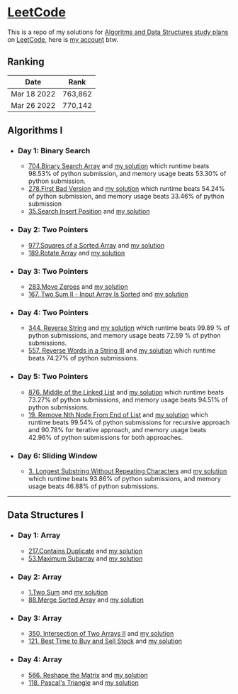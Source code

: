# [LeetCode](https://leetcode.com/)

This is a repo of my solutions for [Algoritms and Data Structures study plans](https://leetcode.com/study-plan) 
on [LeetCode](https://leetcode.com/), here is [my account](https://leetcode.com/MahmoudAbdullah99/) btw.

## Ranking
| Date             | Rank        |
| ---------------- | ----------- |
| Mar 18 2022      | 763,862     |
| Mar 26 2022      | 770,142     |

## Algorithms I

* ### Day 1: Binary Search
  - [704.Binary Search Array](https://leetcode.com/problems/binary-search/) and [my solution](https://github.com/MahmoudAbdullah99/Problem-Solving/blob/master/LeetCode/Day-001/leetcode-704.Binary-Search.py) which runtime beats 98.53% of python submission, and memory usage beats 53.30% of python submission.
  - [278.First Bad Version](https://leetcode.com/problems/first-bad-version/) and [my solution](https://github.com/MahmoudAbdullah99/Problem-Solving/blob/master/LeetCode/Day-001/leetcode-278.First-Bad-Version.py) which runtime beats 54.24% of python submission, and memory usage beats 33.46% of python submission
  - [35.Search Insert Position](https://leetcode.com/problems/search-insert-position/) and [my solution](https://github.com/MahmoudAbdullah99/Problem-Solving/blob/master/LeetCode/Day-001/leetcode-35.Search-Insert-Position.py)

* ### Day 2: Two Pointers
  - [977.Squares of a Sorted Array](https://leetcode.com/problems/squares-of-a-sorted-array/) and [my solution](https://github.com/MahmoudAbdullah99/Problem-Solving/blob/master/LeetCode/Day-003/leetcode-977.Squares%20of-a-Sorted-Array.py)
  - [189.Rotate Array](https://leetcode.com/problems/rotate-array/) and [my solution](https://github.com/MahmoudAbdullah99/Problem-Solving/blob/master/LeetCode/Day-003/leetcode-189.Rotate-Array.py)

* ### Day 3: Two Pointers
  - [283.Move Zeroes](https://leetcode.com/problems/move-zeroes/) and [my solution](https://github.com/MahmoudAbdullah99/Problem-Solving/blob/master/LeetCode/Day-005/leetcode-283.Move-Zeroes.py)
  - [167. Two Sum II - Input Array Is Sorted](https://leetcode.com/problems/two-sum-ii-input-array-is-sorted/) and [my solution](https://github.com/MahmoudAbdullah99/Problem-Solving/blob/master/LeetCode/Day-005/leetcode-167.Two-Sum-II-Input-Array-Is-Sorted.py)

* ### Day 4: Two Pointers
  - [344. Reverse String](https://leetcode.com/problems/reverse-words-in-a-string-iii/) and [my solution](https://github.com/MahmoudAbdullah99/Problem-Solving/blob/master/LeetCode/Day-007/leetcode-344.Reverse-String.py) which runtime beats 99.89 % of python submissions, and memory usage beats 72.59 % of python submissions.
  - [557. Reverse Words in a String III](https://leetcode.com/problems/reverse-string/) and [my solution](https://github.com/MahmoudAbdullah99/Problem-Solving/blob/master/LeetCode/Day-007/leetcode-557.Reverse-Words-in-a-String-III.py) which runtime beats 74.27% of python submissions.

* ### Day 5: Two Pointers
  - [876. Middle of the Linked List](https://leetcode.com/problems/middle-of-the-linked-list/) and [my solution](https://github.com/MahmoudAbdullah99/Problem-Solving/blob/master/LeetCode/Day-009/leetcode-876.Middle-of-the-Linked-List.py) which runtime beats 73.27% of python submissions, and memory usage beats 94.51% of python submissions.
  - [19. Remove Nth Node From End of List](https://leetcode.com/problems/remove-nth-node-from-end-of-list/) and [my solution](https://github.com/MahmoudAbdullah99/Problem-Solving/blob/master/LeetCode/Day-009/leetcode-19.Remove-Nth-Node-From-End-of-List.py) which runtime beats 99.54% of python submissions for recursive approach and 90.78% for iterative approach, and memory usage beats 42.96% of python submissions for both approaches.

* ### Day 6: Sliding Window
  - [3. Longest Substring Without Repeating Characters](https://leetcode.com/problems/longest-substring-without-repeating-characters/) and [my solution](https://github.com/MahmoudAbdullah99/Problem-Solving/blob/master/LeetCode/Day-010/leetcode-3.Longest-Substring-Without-Repeating-Characters.py) which runtime beats 93.86% of python submissions, and memory usage beats 46.88% of python submissions.

***

## Data Structures I

* ### Day 1: Array
  - [217.Contains Duplicate](https://leetcode.com/problems/contains-duplicate/) and [my solution](https://github.com/MahmoudAbdullah99/Problem-Solving/blob/master/LeetCode/Day-002/leetcode-217.Contains-Duplicate.py)
  - [53.Maximum Subarray](https://leetcode.com/problems/maximum-subarray/) and [my solution](https://github.com/MahmoudAbdullah99/Problem-Solving/blob/master/LeetCode/Day-002/leetcode-53.Maximum-Subarray.py)

* ### Day 2: Array
  - [1.Two Sum](https://leetcode.com/problems/two-sum/) and [my solution](https://github.com/MahmoudAbdullah99/Problem-Solving/blob/master/LeetCode/Day-004/leetcode-1.Two-Sum.py)
  - [88.Merge Sorted Array](https://leetcode.com/problems/merge-sorted-array/) and [my solution](https://github.com/MahmoudAbdullah99/Problem-Solving/blob/master/LeetCode/Day-004/leetcode-88.Merge-Sorted-Array.py)

* ### Day 3: Array
  - [350. Intersection of Two Arrays II](https://leetcode.com/problems/intersection-of-two-arrays-ii/) and [my solution](https://github.com/MahmoudAbdullah99/Problem-Solving/blob/master/LeetCode/Day-006/leetcode-350.Intersection-of-Two-Arrays-II.py)
  - [121. Best Time to Buy and Sell Stock](https://leetcode.com/problems/best-time-to-buy-and-sell-stock/) and [my solution](https://github.com/MahmoudAbdullah99/Problem-Solving/blob/master/LeetCode/Day-006/leetcode-121.Best-Time-to-Buy-and-Sell-Stock.py)

* ### Day 4: Array
  - [566. Reshape the Matrix](https://leetcode.com/problems/reshape-the-matrix/) and [my solution](https://github.com/MahmoudAbdullah99/Problem-Solving/blob/master/LeetCode/Day-008/leetcode-566.Reshape-the-Matrix.py)
  - [118. Pascal's Triangle](https://leetcode.com/problems/pascals-triangle/) and [my solution](https://github.com/MahmoudAbdullah99/Problem-Solving/blob/master/LeetCode/Day-008/leetcode-118.Pascal-Triangle.py)
